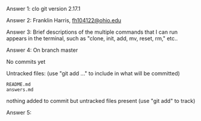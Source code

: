 Answer 1: clo
git version 2.17.1

Answer 2: 
Franklin Harris, 
fh104122@ohio.edu

Answer 3:
Brief descriptions of the multiple commands that I can run appears in the terminal, such as "clone, init, add, mv, reset, rm," etc..

Answer 4:
On branch master

No commits yet

Untracked files:
  (use "git add <file>..." to include in what will be committed)

	README.md
	answers.md

nothing added to commit but untracked files present (use "git add" to track)

Answer 5:

